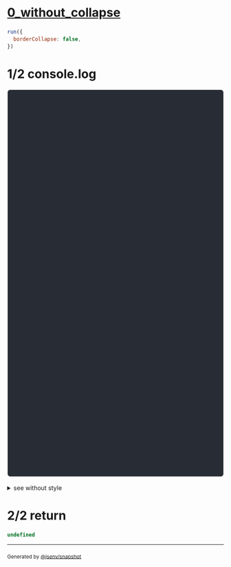 # [0_without_collapse](../../border_collapse.test.mjs#L107)

```js
run({
  borderCollapse: false,
})
```

# 1/2 console.log

![img](console.log.svg)

<details>
  <summary>see without style</summary>

```console
--- top_left_empty ---
               ┌──────────────┐
  top_left     │ top_right    │
               └──────────────┘
┌─────────────┐┌──────────────┐
│ bottom_left ││ bottom_right │
└─────────────┘└──────────────┘
--- top_right_empty ---
┌─────────────┐                
│ top_left    │  top_right     
└─────────────┘                
┌─────────────┐┌──────────────┐
│ bottom_left ││ bottom_right │
└─────────────┘└──────────────┘
--- bottom_right_empty ---
┌─────────────┐┌──────────────┐
│ top_left    ││ top_right    │
└─────────────┘└──────────────┘
┌─────────────┐                
│ bottom_left │  bottom_right  
└─────────────┘                
--- bottom_left_empty ---
┌─────────────┐┌──────────────┐
│ top_left    ││ top_right    │
└─────────────┘└──────────────┘
               ┌──────────────┐
  bottom_left  │ bottom_right │
               └──────────────┘
--- all ---
┌─────────────┐┌──────────────┐
│ top_left    ││ top_right    │
└─────────────┘└──────────────┘
┌─────────────┐┌──────────────┐
│ bottom_left ││ bottom_right │
└─────────────┘└──────────────┘
--- all_3_row ---
┌──────────┐┌──────────┐┌──────────┐
│ column_a ││ column_b ││ column_c │
└──────────┘└──────────┘└──────────┘
--- all_3_column ---
┌───────┐
│ row_a │
└───────┘
┌───────┐
│ row_b │
└───────┘
┌───────┐
│ row_c │
└───────┘
--- nine_cells_middle_use_yellow_borders ---
┌─────────────┐┌────────┐┌──────────────┐
│ top_left    ││ top    ││ top_right    │
└─────────────┘└────────┘└──────────────┘
┌─────────────┐┌────────┐┌──────────────┐
│ left        ││ center ││ right        │
└─────────────┘└────────┘└──────────────┘
┌─────────────┐┌────────┐┌──────────────┐
│ bottom_left ││ bottom ││ bottom_right │
└─────────────┘└────────┘└──────────────┘
```

</details>


# 2/2 return

```js
undefined
```

---

<sub>
  Generated by <a href="https://github.com/jsenv/core/tree/main/packages/tooling/snapshot">@jsenv/snapshot</a>
</sub>
